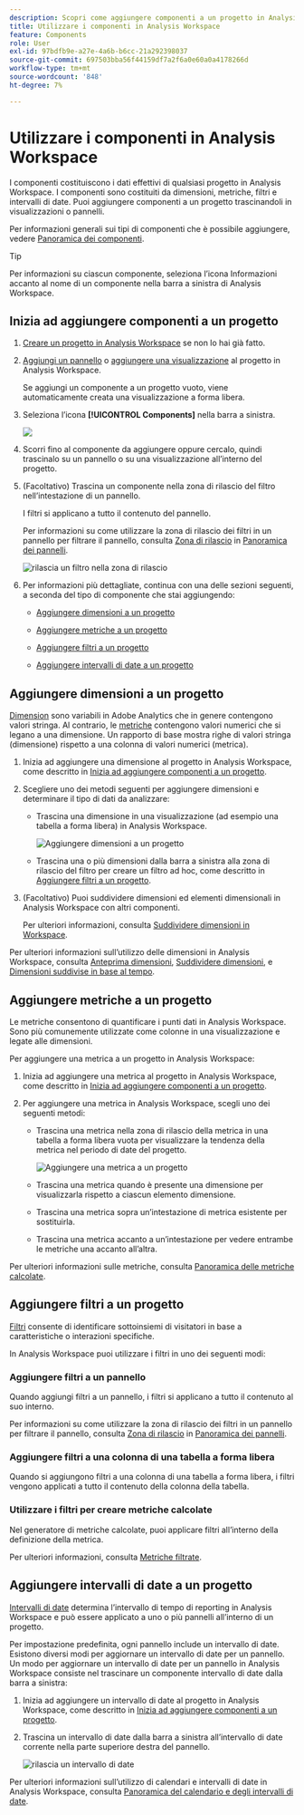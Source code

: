 ```yaml
---
description: Scopri come aggiungere componenti a un progetto in Analysis Workspace
title: Utilizzare i componenti in Analysis Workspace
feature: Components
role: User
exl-id: 97bdfb9e-a27e-4a6b-b6cc-21a292398037
source-git-commit: 697503bba56f44159df7a2f6a0e60a0a4178266d
workflow-type: tm+mt
source-wordcount: '848'
ht-degree: 7%

---
```


# Utilizzare i componenti in Analysis Workspace

I componenti costituiscono i dati effettivi di qualsiasi progetto in Analysis Workspace. I componenti sono costituiti da dimensioni, metriche, filtri e intervalli di date. Puoi aggiungere componenti a un progetto trascinandoli in visualizzazioni o pannelli.

Per informazioni generali sui tipi di componenti che è possibile aggiungere, vedere [Panoramica dei componenti](/help/components/overview.md).

>[!TIP]
>
>Per informazioni su ciascun componente, seleziona l’icona Informazioni accanto al nome di un componente nella barra a sinistra di Analysis Workspace.

## Inizia ad aggiungere componenti a un progetto

1. [Creare un progetto in Analysis Workspace](/help/analysis-workspace/build-workspace-project/create-projects.md) se non lo hai già fatto.

1. [Aggiungi un pannello](/help/analysis-workspace/c-panels/panels.md) o [aggiungere una visualizzazione](/help/analysis-workspace/visualizations/freeform-analysis-visualizations.md#add-visualizations-to-a-panel) al progetto in Analysis Workspace.

   Se aggiungi un componente a un progetto vuoto, viene automaticamente creata una visualizzazione a forma libera.

1. Seleziona l’icona **[!UICONTROL Components]** nella barra a sinistra.

   ![](assets/build-components.png)

1. Scorri fino al componente da aggiungere oppure cercalo, quindi trascinalo su un pannello o su una visualizzazione all’interno del progetto.

1. (Facoltativo) Trascina un componente nella zona di rilascio del filtro nell’intestazione di un pannello.

   I filtri si applicano a tutto il contenuto del pannello.

   Per informazioni su come utilizzare la zona di rilascio dei filtri in un pannello per filtrare il pannello, consulta [Zona di rilascio](/help/analysis-workspace/c-panels/panels.md#drop-zone) in [Panoramica dei pannelli](/help/analysis-workspace/c-panels/panels.md).

   ![rilascia un filtro nella zona di rilascio](assets/filter-dropzone.png)

1. Per informazioni più dettagliate, continua con una delle sezioni seguenti, a seconda del tipo di componente che stai aggiungendo:

   * [Aggiungere dimensioni a un progetto](#add-dimensions-to-a-project)

   * [Aggiungere metriche a un progetto](#add-metrics-to-a-project)

   * [Aggiungere filtri a un progetto](#add-filters-to-a-project)

   * [Aggiungere intervalli di date a un progetto](#add-date-ranges-to-a-project)

## Aggiungere dimensioni a un progetto

[Dimension](/help/components/dimensions/overview.md) sono variabili in Adobe Analytics che in genere contengono valori stringa. Al contrario, le [metriche](/help/components/calc-metrics/calc-metr-overview.md) contengono valori numerici che si legano a una dimensione. Un rapporto di base mostra righe di valori stringa (dimensione) rispetto a una colonna di valori numerici (metrica).

1. Inizia ad aggiungere una dimensione al progetto in Analysis Workspace, come descritto in [Inizia ad aggiungere componenti a un progetto](#begin-adding-components-to-a-project).

1. Scegliere uno dei metodi seguenti per aggiungere dimensioni e determinare il tipo di dati da analizzare:

   * Trascina una dimensione in una visualizzazione (ad esempio una tabella a forma libera) in Analysis Workspace.

     ![Aggiungere dimensioni a un progetto](assets/add-dimensions.png)

   * Trascina una o più dimensioni dalla barra a sinistra alla zona di rilascio del filtro per creare un filtro ad hoc, come descritto in [Aggiungere filtri a un progetto](#add-filters-to-a-project).

1. (Facoltativo) Puoi suddividere dimensioni ed elementi dimensionali in Analysis Workspace con altri componenti.

   Per ulteriori informazioni, consulta [Suddividere dimensioni in Workspace](/help/components/dimensions/t-breakdown-fa.md).

Per ulteriori informazioni sull’utilizzo delle dimensioni in Analysis Workspace, consulta [Anteprima dimensioni](/help/components/dimensions/view-dimensions.md), [Suddividere dimensioni](/help/components/dimensions/t-breakdown-fa.md), e [Dimensioni suddivise in base al tempo](/help/components/dimensions/time-parting-dimensions.md).

## Aggiungere metriche a un progetto

Le metriche consentono di quantificare i punti dati in Analysis Workspace. Sono più comunemente utilizzate come colonne in una visualizzazione e legate alle dimensioni.

Per aggiungere una metrica a un progetto in Analysis Workspace:

1. Inizia ad aggiungere una metrica al progetto in Analysis Workspace, come descritto in [Inizia ad aggiungere componenti a un progetto](#begin-adding-components-to-a-project).

1. Per aggiungere una metrica in Analysis Workspace, scegli uno dei seguenti metodi:

   * Trascina una metrica nella zona di rilascio della metrica in una tabella a forma libera vuota per visualizzare la tendenza della metrica nel periodo di date del progetto.

     ![Aggiungere una metrica a un progetto](assets/add-metrics.png)

   * Trascina una metrica quando è presente una dimensione per visualizzarla rispetto a ciascun elemento dimensione.

   * Trascina una metrica sopra un’intestazione di metrica esistente per sostituirla.

   * Trascina una metrica accanto a un’intestazione per vedere entrambe le metriche una accanto all’altra.

Per ulteriori informazioni sulle metriche, consulta [Panoramica delle metriche calcolate](/help/components/calc-metrics/calc-metr-overview.md).

## Aggiungere filtri a un progetto

[Filtri](/help/components/filters/filters-overview.md) consente di identificare sottoinsiemi di visitatori in base a caratteristiche o interazioni specifiche.

In Analysis Workspace puoi utilizzare i filtri in uno dei seguenti modi:

### Aggiungere filtri a un pannello

Quando aggiungi filtri a un pannello, i filtri si applicano a tutto il contenuto al suo interno.

Per informazioni su come utilizzare la zona di rilascio dei filtri in un pannello per filtrare il pannello, consulta [Zona di rilascio](/help/analysis-workspace/c-panels/panels.md#drop-zone) in [Panoramica dei pannelli](/help/analysis-workspace/c-panels/panels.md).

### Aggiungere filtri a una colonna di una tabella a forma libera

Quando si aggiungono filtri a una colonna di una tabella a forma libera, i filtri vengono applicati a tutto il contenuto della colonna della tabella.

### Utilizzare i filtri per creare metriche calcolate

Nel generatore di metriche calcolate, puoi applicare filtri all’interno della definizione della metrica.

Per ulteriori informazioni, consulta [Metriche filtrate](/help/components/calc-metrics/cm-workflow/metrics-with-segments.md).

## Aggiungere intervalli di date a un progetto

[Intervalli di date](/help/components/date-ranges/custom-date-ranges.md) determina l’intervallo di tempo di reporting in Analysis Workspace e può essere applicato a uno o più pannelli all’interno di un progetto.

Per impostazione predefinita, ogni pannello include un intervallo di date. Esistono diversi modi per aggiornare un intervallo di date per un pannello. Un modo per aggiornare un intervallo di date per un pannello in Analysis Workspace consiste nel trascinare un componente intervallo di date dalla barra a sinistra:

1. Inizia ad aggiungere un intervallo di date al progetto in Analysis Workspace, come descritto in [Inizia ad aggiungere componenti a un progetto](#begin-adding-components-to-a-project).

1. Trascina un intervallo di date dalla barra a sinistra all’intervallo di date corrente nella parte superiore destra del pannello.

   ![rilascia un intervallo di date](assets/daterange-drop.png)

Per ulteriori informazioni sull’utilizzo di calendari e intervalli di date in Analysis Workspace, consulta [Panoramica del calendario e degli intervalli di date](/help/components/date-ranges/custom-date-ranges.md).
